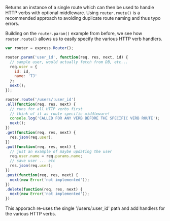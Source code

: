 Returns an instance of a single route which can then be used to handle HTTP verbs with optional middleware. Using `router.route()` is a recommended approach to avoiding duplicate route naming and thus typo errors.

Building on the `router.param()` example from before, we see how `router.route()` allows us to easily specify the various HTTP verb handlers.

```js
var router = express.Router();

router.param('user_id', function(req, res, next, id) {
  // sample user, would actually fetch from DB, etc...
  req.user = {
    id: id,
    name: 'TJ'
  };
  next();
});

router.route('/users/:user_id')
.all(function(req, res, next) {
  // runs for all HTTP verbs first
  // think of it as route specific middleware!
  console.log('CALLED FOR ANY VERB BEFORE THE SPECIFIC VERB ROUTE');
  next();
})
.get(function(req, res, next) {
  res.json(req.user);
})
.put(function(req, res, next) {
  // just an example of maybe updating the user
  req.user.name = req.params.name;
  // save user ... etc
  res.json(req.user);
})
.post(function(req, res, next) {
  next(new Error('not implemented'));
})
.delete(function(req, res, next) {
  next(new Error('not implemented'));
})
```

This apporach re-uses the single '/users/:user_id' path and add handlers for the various HTTP verbs.
